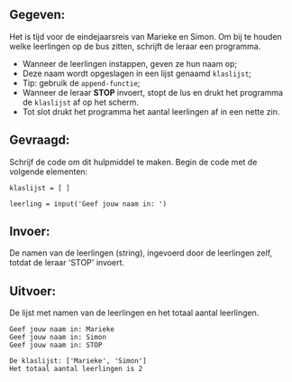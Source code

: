## Gegeven: 
Het is tijd voor de eindejaarsreis van Marieke en Simon. Om bij te houden welke leerlingen op de bus zitten, schrijft de leraar een programma.

* Wanneer de leerlingen instappen, geven ze hun naam op;
* Deze naam wordt opgeslagen in een lijst genaamd `klaslijst`;
* Tip: gebruik de `append-functie`;
* Wanneer de leraar **STOP** invoert, stopt de lus en drukt het programma de `klaslijst` af op het scherm.
* Tot slot drukt het programma het aantal leerlingen af in een nette zin.

## Gevraagd: 
Schrijf de code om dit hulpmiddel te maken. Begin de code met de volgende elementen:
```
klaslijst = [ ]

leerling = input('Geef jouw naam in: ')
```


## Invoer: 
De namen van de leerlingen (string), ingevoerd door de leerlingen zelf, totdat de leraar 'STOP' invoert.



## Uitvoer: 
De lijst met namen van de leerlingen en het totaal aantal leerlingen.

```
Geef jouw naam in: Marieke
Geef jouw naam in: Simon
Geef jouw naam in: STOP

De klaslijst: ['Marieke', 'Simon']
Het totaal aantal leerlingen is 2

```

